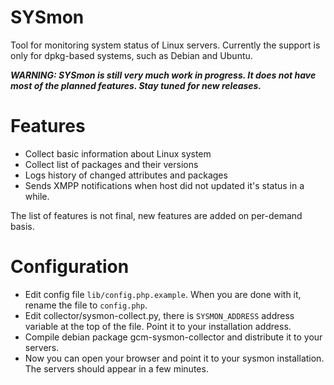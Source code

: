 # SYSmon

Tool for monitoring system status of Linux servers. Currently the support is only for dpkg-based systems, such as Debian and Ubuntu.

***WARNING: SYSmon is still very much work in progress. It does not have most of the planned features. Stay tuned for new releases.***

# Features

- Collect basic information about Linux system
- Collect list of packages and their versions
- Logs history of changed attributes and packages
- Sends XMPP notifications when host did not updated it's status in a while.

The list of features is not final, new features are added on per-demand basis.

# Configuration

- Edit config file `lib/config.php.example`. When you are done with it, rename the file to `config.php`.
- Edit collector/sysmon-collect.py, there is `SYSMON_ADDRESS` address variable at the top of the file. Point it to your installation address.
- Compile debian package gcm-sysmon-collector and distribute it to your servers.
- Now you can open your browser and point it to your sysmon installation. The servers should appear in a few minutes.
